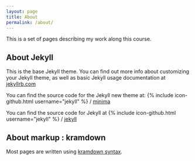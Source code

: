 ```yaml
---
layout: page
title: About
permalink: /about/
---
```

This is a set of pages describing my work along this course.

## About Jekyll
This is the base Jekyll theme. You can find out more info about customizing your Jekyll theme, as well as basic Jekyll usage documentation at [jekyllrb.com](http://jekyllrb.com/)

You can find the source code for the Jekyll new theme at:
{% include icon-github.html username="jekyll" %} /
[minima](https://github.com/jekyll/minima)

You can find the source code for Jekyll at
{% include icon-github.html username="jekyll" %} /
[jekyll](https://github.com/jekyll/jekyll)

## About markup : kramdown

Most pages are written using [kramdown syntax](http://kramdown.gettalong.org/).
